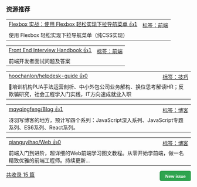 ### 资源推荐

<table><tr>
<td>
<a href="https://juejin.im/entry/5987c423f265da3e315ecb51">Flexbox 实战：使用 Flexbox 轻松实现下拉导航菜单 👍1</a>
</td>
<td align="right">
<a href="https://github.com/vhxubo/issues-recommend-url/labels/%E5%89%8D%E7%AB%AF">标签：前端</a>
</td>
</tr><tr>
<td colspan="2">
使用 Flexbox 轻松实现下拉导航菜单（纯CSS实现）
</td>
</tr></table>
<table><tr>
<td>
<a href="https://yangshun.github.io/front-end-interview-handbook/zh/html-questions">Front End Interview Handbook 👍1</a>
</td>
<td align="right">
<a href="https://github.com/vhxubo/issues-recommend-url/labels/%E5%89%8D%E7%AB%AF">标签：前端</a>
</td>
</tr><tr>
<td colspan="2">
前端开发者面试问题及答案
</td>
</tr></table>
<table><tr>
<td>
<a href="https://github.com/hoochanlon/helpdesk-guide">hoochanlon/helpdesk-guide  👍0</a>
</td>
<td align="right">
<a href="https://github.com/vhxubo/issues-recommend-url/labels/%E6%8A%80%E5%B7%A7">标签：技巧</a>
</td>
</tr><tr>
<td colspan="2">
📖培训机构PUA手法运营剖析、中小外包公司业务解构、换位思考解读HR；反欺骗研究，社会工程学入门实践，IT方向速成就业入职
</td>
</tr></table>
<table><tr>
<td>
<a href="https://github.com/mqyqingfeng/Blog">mqyqingfeng/Blog 👍1</a>
</td>
<td align="right">
<a href="https://github.com/vhxubo/issues-recommend-url/labels/%E5%8D%9A%E5%AE%A2">标签：博客</a>
</td>
</tr><tr>
<td colspan="2">
冴羽写博客的地方，预计写四个系列：JavaScript深入系列、JavaScript专题系列、ES6系列、React系列。
</td>
</tr></table>
<table><tr>
<td>
<a href="https://github.com/qianguyihao/Web">qianguyihao/Web 👍0</a>
</td>
<td align="right">
<a href="https://github.com/vhxubo/issues-recommend-url/labels/%E5%8D%9A%E5%AE%A2">标签：博客</a>
</td>
</tr><tr>
<td colspan="2">
前端入门到进阶，超详细的Web前端学习图文教程。从零开始学前端，做一名精致优雅的前端工程师。持续更新...
</td>
</tr></table>

<a href="https://github.com/vhxubo/issues-recommend-url/issues/new"><img src=".github/workflows/new_issue.png" align="right" height="28" alt="New issue"></a> 
<a href="https://github.com/vhxubo/issues-recommend-url/issues">共收录 15 篇</a>
